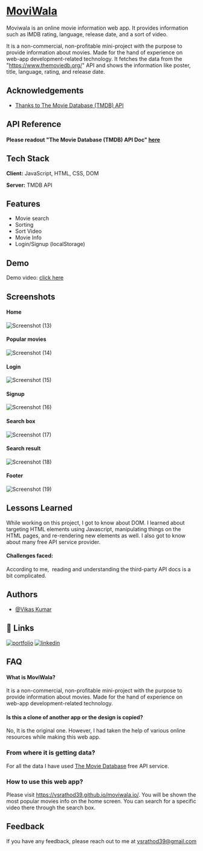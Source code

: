 
# [MoviWala](https://vsrathod39.github.io/moviwala.io/)

Moviwala is an online movie information web app. It provides information such as IMDB rating, language, release date, and a sort of video.

It is a non-commercial, non-profitable mini-project with the purpose to provide information about movies. Made for the hand of experience on web-app development-related technology. It fetches the data from the "https://www.themoviedb.org/" API and shows the information like poster, title, language, rating, and release date.

## Acknowledgements

 - [Thanks to The Movie Database (TMDB) API](https://www.themoviedb.org/)


## API Reference

#### Please readout "The Movie Database (TMDB) API Doc" [here](https://developers.themoviedb.org/3/getting-started)


## Tech Stack

**Client:** JavaScript, HTML, CSS, DOM

**Server:** TMDB API


## Features

- Movie search
- Sorting
- Sort Video
- Movie Info
- Login/Signup (localStorage)


## Demo

Demo video: [click here](https://masai-course.s3.ap-south-1.amazonaws.com/users/2098/submissions/213722/387969/bd9cf9b66ab7c365cdb9427fa25c470b/fw12_132_movies_recom.mp4)


## Screenshots

#### Home

![Screenshot (13)](https://user-images.githubusercontent.com/91534659/174002789-2fede7e6-588c-46d2-9c28-b1ba39b6a719.png)

#### Popular movies

![Screenshot (14)](https://user-images.githubusercontent.com/91534659/174002797-f4ae1ee9-ae7a-4fad-93af-3e7e470b7789.png)

#### Login

![Screenshot (15)](https://user-images.githubusercontent.com/91534659/174002827-d293b517-7c03-41a9-a8b9-e5b0b14ec317.png)

#### Signup

![Screenshot (16)](https://user-images.githubusercontent.com/91534659/174002845-e4452a10-9a67-4aee-ae56-b937c1f59113.png)

#### Search box

![Screenshot (17)](https://user-images.githubusercontent.com/91534659/174002865-2455b164-ebf9-4c80-94cf-d32a3a1c49eb.png)

#### Search result

![Screenshot (18)](https://user-images.githubusercontent.com/91534659/174002890-6902ce7c-59d4-40c9-bc92-0aa6e4f682db.png)

#### Footer

![Screenshot (19)](https://user-images.githubusercontent.com/91534659/174002901-23b8b623-c41b-4afa-a249-48e4f529d205.png)


## Lessons Learned

While working on this project, I got to know about DOM. I learned about targeting HTML elements using Javascript, manipulating things on the HTML pages, and re-rendering new elements as well. I also got to know about many free API service provider.

#### Challenges faced: 

According to me,  reading and understanding the third-party API docs is a bit complicated.
## Authors

- [@Vikas Kumar](https://github.com/vsrathod39)


## 🔗 Links
[![portfolio](https://img.shields.io/badge/my_portfolio-000?style=for-the-badge&logo=ko-fi&logoColor=white)](https://vikas.vercel.app/)
[![linkedin](https://img.shields.io/badge/linkedin-0A66C2?style=for-the-badge&logo=linkedin&logoColor=white)](https://www.linkedin.com/in/vikas-kumar39/)


## FAQ

#### What is MoviWala?

It is a non-commercial, non-profitable mini-project with the purpose to provide information about movies. Made for the hand of experience on web-app development-related technology.

#### Is this a clone of another app or the design is copied?

No, It is the original one. However, I had taken the help of various online resources while making this web app.

### From where it is getting data?

For all the data I have used [The Movie Database](https://www.themoviedb.org/) free API service.

### How to use this web app?

Please visit https://vsrathod39.github.io/moviwala.io/. You will be shown the most popular movies info on the home screen. You can search for a specific video there through the search box.


## Feedback

If you have any feedback, please reach out to me at vsrathod39@gmail.com
